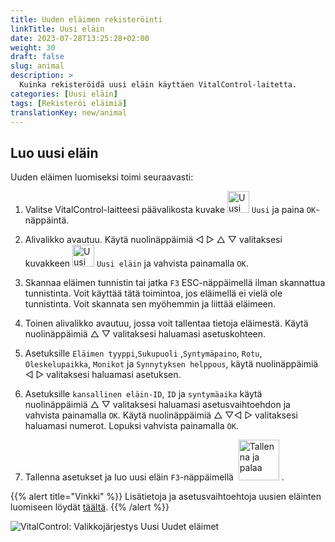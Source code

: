 ```yaml
---
title: Uuden eläimen rekisteröinti
linkTitle: Uusi eläin
date: 2023-07-28T13:25:28+02:00
weight: 30
draft: false
slug: animal
description: >
  Kuinka rekisteröidä uusi eläin käyttäen VitalControl-laitetta.
categories: [Uusi eläin]
tags: [Rekisteröi eläimiä]
translationKey: new/animal
---
```

## Luo uusi eläin

Uuden eläimen luomiseksi toimi seuraavasti:

1. Valitse VitalControl-laitteesi päävalikosta kuvake <img src="/icons/main/new-animal.svg" width="35" align="bottom" alt="Uusi eläin" /> `Uusi` ja paina `OK`-näppäintä.

2. Alivalikko avautuu. Käytä nuolinäppäimiä ◁ ▷ △ ▽ valitaksesi kuvakkeen <img src="/icons/main/new-animal.svg" width="35" align="bottom" alt="Uusi eläin" /> `Uusi eläin` ja vahvista painamalla `OK`.

3. Skannaa eläimen tunnistin tai jatka `F3` ESC-näppäimellä ilman skannattua tunnistinta. Voit käyttää tätä toimintoa, jos eläimellä ei vielä ole tunnistinta. Voit skannata sen myöhemmin ja liittää eläimeen.

4. Toinen alivalikko avautuu, jossa voit tallentaa tietoja eläimestä. Käytä nuolinäppäimiä △ ▽ valitaksesi haluamasi asetuskohteen.

5. Asetuksille `Eläimen tyyppi`,`Sukupuoli` ,`Syntymäpaino`, `Rotu`, `Oleskelupaikka`, `Monikot` ja `Synnytyksen helppous`, käytä nuolinäppäimiä ◁ ▷ valitaksesi haluamasi asetuksen.

6. Asetuksille `kansallinen eläin-ID`, `ID` ja `syntymäaika` käytä nuolinäppäimiä △ ▽ valitaksesi haluamasi asetusvaihtoehdon ja vahvista painamalla `OK`. Käytä nuolinäppäimiä △ ▽◁ ▷ valitaksesi haluamasi numerot. Lopuksi vahvista painamalla `OK`.

7. Tallenna asetukset ja luo uusi eläin `F3`-näppäimellä &nbsp;<img src="/icons/footer/save_exit.svg" width="65" align="bottom" alt="Tallenna ja palaa" />&nbsp;.

{{% alert title="Vinkki" %}}
Lisätietoja ja asetusvaihtoehtoja uusien eläinten luomiseen löydät [täältä](../../settings/animal-registration/).
{{% /alert %}}

   ![VitalControl: Valikkojärjestys Uusi Uudet eläimet](../images/new.png "Luo uusi eläin")
